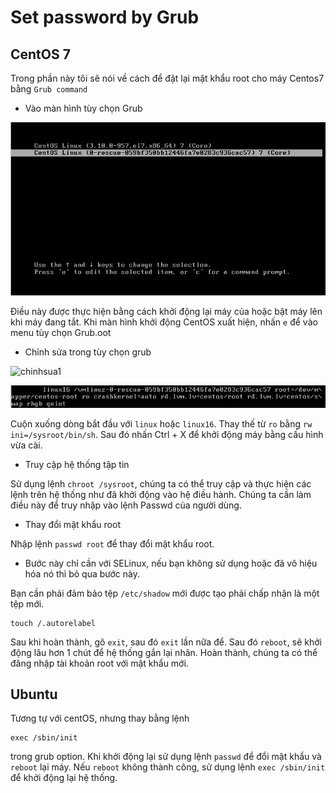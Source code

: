 # Set password by Grub

## CentOS 7
Trong phần này tôi sẽ nói về cách để đặt lại mật khẩu root cho máy Centos7 bằng `Grub command`

* Vào màn hình tùy chọn Grub

![tùy chọn](Image/tuychon.png)

Điều này được thực hiện bằng cách khởi động lại máy của hoặc bật máy lên khi máy đang tắt. Khi màn hình khởi động CentOS xuất hiện, nhấn `e` để vào menu tùy chọn Grub.oot

* Chỉnh sửa trong tùy chọn grub

![chinhsua1 ](Image/chinhsua1.png)

![chinhsua2](Image/chinhsua2.png)

Cuộn xuống dòng bắt đầu với `linux` hoặc `linux16`. Thay thế từ `ro` bằng `rw ini=/sysroot/bin/sh`. Sau đó nhấn Ctrl + X để khởi động máy bằng cấu hình vừa cài.

* Truy cập hệ thống tập tin

Sử dụng lệnh `chroot /sysroot`, chúng ta có thể truy cập và thực hiện các lệnh trên hệ thống như đã khởi động vào hệ điều hành. Chúng ta cần làm điều này để truy nhập vào lệnh Passwd của người dùng.

* Thay đổi mật khẩu root

Nhập lệnh `passwd root` để thay đổi mật khẩu root.

* Bước này chỉ cần với SELinux, nếu bạn không sử dụng hoặc đã vô hiệu hóa nó thì bỏ qua bước này.

Bạn cần phải đảm bảo tệp `/etc/shadow` mới được tạo phải chấp nhận là một tệp mới.
```
touch /.autorelabel
```
Sau khi hoàn thành, gõ `exit`, sau đó `exit` lần nữa để. Sau đó `reboot`, sẽ khởi động lâu hơn 1 chút để hệ thống gắn lại nhãn.
Hoàn thành, chúng ta có thể đăng nhập tài khoản root với mật khẩu mới.

## Ubuntu

Tương tự với centOS, nhưng thay bằng lệnh 
```
exec /sbin/init
```
trong grub option.
Khi khởi động lại sử dụng lệnh `passwd` để đổi mật khẩu và `reboot` lại máy. Nếu `reboot` không thành công, sử dụng lệnh `exec /sbin/init` để khởi động lại hệ thống.
